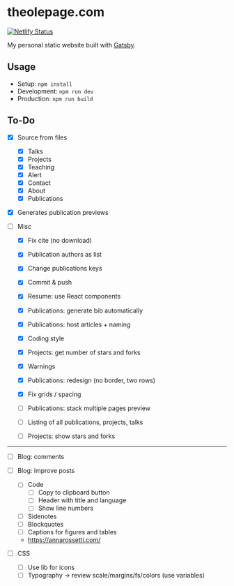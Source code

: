 # theolepage.com

[![Netlify Status](https://api.netlify.com/api/v1/badges/dbe53215-22d8-4df4-9d69-32fa66f826a3/deploy-status)](https://app.netlify.com/sites/theolepagecom/deploys)

My personal static website built with [Gatsby](https://www.gatsbyjs.com/).

## Usage

- Setup: `npm install`
- Development: `npm run dev`
- Production: `npm run build`

## To-Do

- [X] Source from files
    - [X] Talks
    - [X] Projects
    - [X] Teaching
    - [X] Alert
    - [X] Contact
    - [X] About
    - [X] Publications

- [X] Generates publication previews

- [ ] Misc
    - [X] Fix cite (no download)
    - [X] Publication authors as list
    - [X] Change publications keys
    - [X] Commit & push
    - [X] Resume: use React components
    - [X] Publications: generate bib automatically
    - [X] Publications: host articles + naming
    - [X] Coding style
    - [X] Projects: get number of stars and forks
    - [X] Warnings
    - [X] Publications: redesign (no border, two rows)
    - [X] Fix grids / spacing

    - [ ] Publications: stack multiple pages preview
    - [ ] Listing of all publications, projects, talks
    - [ ] Projects: show stars and forks
    
---

- [ ] Blog: comments
- [ ] Blog: improve posts
    - [ ] Code
        - [ ] Copy to clipboard button
        - [ ] Header with title and language
        - [ ] Show line numbers
    - [ ] Sidenotes
    - [ ] Blockquotes
    - [ ] Captions for figures and tables
    - https://annarossetti.com/

- [ ] CSS
    - [ ] Use lib for icons
    - [ ] Typography -> review scale/margins/fs/colors (use variables)